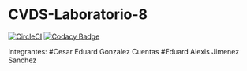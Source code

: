 # CVDS-Laboratorio-8
[![CircleCI](https://circleci.com/gh/EdKillah/CVDS-Laboratorio-8.svg?style=svg)](https://circleci.com/gh/EdKillah/CVDS-Laboratorio-8)
[![Codacy Badge](https://api.codacy.com/project/badge/Grade/ff42040de20a42bab9d57c961031b701)](https://www.codacy.com/manual/EdKillah/CVDS-Laboratorio-8?utm_source=github.com&amp;utm_medium=referral&amp;utm_content=EdKillah/CVDS-Laboratorio-8&amp;utm_campaign=Badge_Grade)

Integrantes:
#Cesar Eduard Gonzalez Cuentas
#Eduard Alexis Jimenez Sanchez
